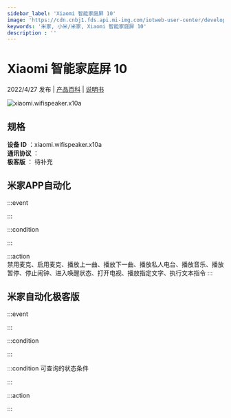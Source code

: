 ```yaml
---
sidebar_label: 'Xiaomi 智能家庭屏 10'
image: 'https://cdn.cnbj1.fds.api.mi-img.com/iotweb-user-center/developer_1679047769014SrZ7VsMb.png?GalaxyAccessKeyId=AKVGLQWBOVIRQ3XLEW&Expires=9223372036854775807&Signature=6718tB89vJs1NgItmk3rYqmIj4I='
keywords: '米家, 小米/米家, Xiaomi 智能家庭屏 10'
description : ''
---
```

# Xiaomi 智能家庭屏 10

2022/4/27 发布 | [产品百科](https://home.mi.com/webapp/content/baike/product/index.html?model=xiaomi.wifispeaker.x10a/) | [说明书](https://home.mi.com/views/introduction.html?model=xiaomi.wifispeaker.x10a&region=cn)

![xiaomi.wifispeaker.x10a](https://cdn.cnbj1.fds.api.mi-img.com/iotweb-user-center/developer_1679047769014SrZ7VsMb.png?GalaxyAccessKeyId=AKVGLQWBOVIRQ3XLEW&Expires=9223372036854775807&Signature=6718tB89vJs1NgItmk3rYqmIj4I=)

## 规格  
> 
**设备 ID** ：xiaomi.wifispeaker.x10a  
**通讯协议** ：  
**极客版**  ： 待补充 


## 米家APP自动化  

:::event  

:::

:::condition  

:::

:::action   
禁用麦克、启用麦克、播放上一曲、播放下一曲、播放私人电台、播放音乐、播放暂停、停止闹钟、进入唤醒状态、打开电视、播放指定文字、执行文本指令
:::

## 米家自动化极客版  

:::event  

:::

:::condition  

:::

:::condition 可查询的状态条件  

:::

:::action  

:::

        
